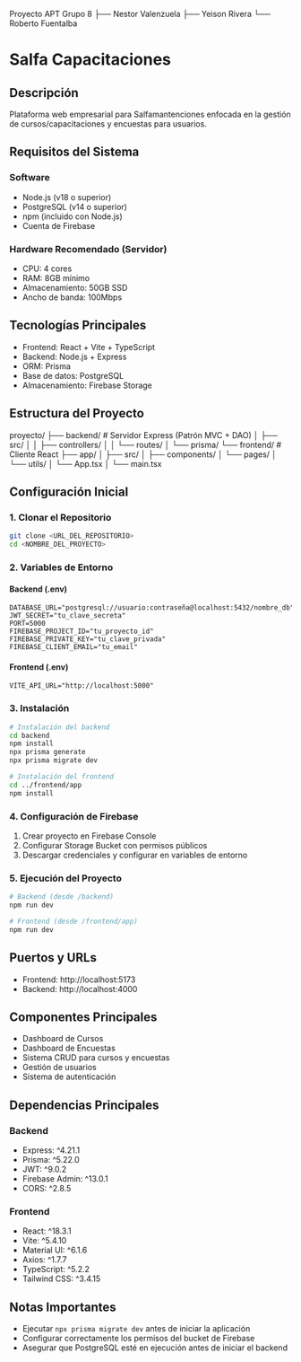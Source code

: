 Proyecto APT Grupo 8
├── Nestor Valenzuela
├── Yeison Rivera
└── Roberto Fuentalba

# Salfa Capacitaciones

## Descripción

Plataforma web empresarial para Salfamantenciones enfocada en la gestión de cursos/capacitaciones y encuestas para usuarios.

## Requisitos del Sistema

### Software

- Node.js (v18 o superior)
- PostgreSQL (v14 o superior)
- npm (incluido con Node.js)
- Cuenta de Firebase

### Hardware Recomendado (Servidor)

- CPU: 4 cores
- RAM: 8GB mínimo
- Almacenamiento: 50GB SSD
- Ancho de banda: 100Mbps

## Tecnologías Principales

- Frontend: React + Vite + TypeScript
- Backend: Node.js + Express
- ORM: Prisma
- Base de datos: PostgreSQL
- Almacenamiento: Firebase Storage

## Estructura del Proyecto

proyecto/
├── backend/ # Servidor Express (Patrón MVC + DAO)
│ ├── src/
│ │ ├── controllers/
│ │ └── routes/
│ └── prisma/
└── frontend/ # Cliente React
├── app/
│ ├── src/
│ ├── components/
│ └── pages/
│ └── utils/
│ └── App.tsx
│ └── main.tsx

## Configuración Inicial

### 1. Clonar el Repositorio

```bash
git clone <URL_DEL_REPOSITORIO>
cd <NOMBRE_DEL_PROYECTO>
```

### 2. Variables de Entorno

#### Backend (.env)

```env
DATABASE_URL="postgresql://usuario:contraseña@localhost:5432/nombre_db"
JWT_SECRET="tu_clave_secreta"
PORT=5000
FIREBASE_PROJECT_ID="tu_proyecto_id"
FIREBASE_PRIVATE_KEY="tu_clave_privada"
FIREBASE_CLIENT_EMAIL="tu_email"
```

#### Frontend (.env)

```env
VITE_API_URL="http://localhost:5000"
```

### 3. Instalación

```bash
# Instalación del backend
cd backend
npm install
npx prisma generate
npx prisma migrate dev

# Instalación del frontend
cd ../frontend/app
npm install
```

### 4. Configuración de Firebase

1. Crear proyecto en Firebase Console
2. Configurar Storage Bucket con permisos públicos
3. Descargar credenciales y configurar en variables de entorno

### 5. Ejecución del Proyecto

```bash
# Backend (desde /backend)
npm run dev

# Frontend (desde /frontend/app)
npm run dev
```

## Puertos y URLs

- Frontend: http://localhost:5173
- Backend: http://localhost:4000

## Componentes Principales

- Dashboard de Cursos
- Dashboard de Encuestas
- Sistema CRUD para cursos y encuestas
- Gestión de usuarios
- Sistema de autenticación

## Dependencias Principales

### Backend

- Express: ^4.21.1
- Prisma: ^5.22.0
- JWT: ^9.0.2
- Firebase Admin: ^13.0.1
- CORS: ^2.8.5

### Frontend

- React: ^18.3.1
- Vite: ^5.4.10
- Material UI: ^6.1.6
- Axios: ^1.7.7
- TypeScript: ^5.2.2
- Tailwind CSS: ^3.4.15

## Notas Importantes

- Ejecutar `npx prisma migrate dev` antes de iniciar la aplicación
- Configurar correctamente los permisos del bucket de Firebase
- Asegurar que PostgreSQL esté en ejecución antes de iniciar el backend
